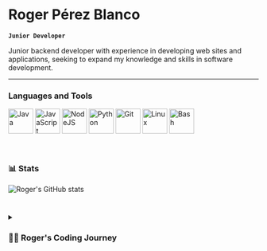 # Roger Pérez Blanco

**`Junior Developer`**

Junior backend developer with experience in developing web sites and applications, seeking to expand my knowledge and skills in software development.

---

### Languages and Tools

<div>
<img alt="Java" width="50px" src="https://cdn.jsdelivr.net/gh/devicons/devicon/icons/java/java-original.svg"/>
<img alt="JavaScript" width="50px" src="https://cdn.jsdelivr.net/gh/devicons/devicon/icons/javascript/javascript-plain.svg" />
<img alt="NodeJS" width="50px" src="https://cdn.jsdelivr.net/gh/devicons/devicon/icons/nodejs/nodejs-original.svg" />
<img alt="Python" width="50px" src="https://cdn.jsdelivr.net/gh/devicons/devicon/icons/python/python-original.svg" />
<img alt="Git" width="50px" src="https://cdn.jsdelivr.net/gh/devicons/devicon/icons/git/git-original.svg" />
<img alt="Linux" width="50px" src="https://cdn.jsdelivr.net/gh/devicons/devicon/icons/linux/linux-original.svg" />
<img alt="Bash" width="50px" src="https://cdn.jsdelivr.net/gh/devicons/devicon/icons/bash/bash-original.svg" />
</div>
<br />

#

### 📊 Stats

![Roger's GitHub stats](https://github-readme-stats.vercel.app/api?username=rogerpb98&show_icons=true&theme=gruvbox)

<!-- ![GitHub Streak](https://streak-stats.demolab.com?user=rogerpb98&theme=gruvbox&border_radius=4.5) -->

#

<details>
 <summary><h3>👨‍💻 Roger's Coding Journey</h3></summary>
   Lorem ipsum dolor sit amet, consectetur adipiscing elit. Curabitur molestie eleifend nisl, sed congue nisi fermentum a. Suspendisse odio justo, commodo iaculis odio et, luctus porta nisl. Nulla suscipit, velit vel vulputate maximus, lacus elit eleifend magna, sed lobortis nisl dui quis odio. Suspendisse eu nulla nec tortor rutrum cursus non non ante. Vivamus sem ex, placerat vel accumsan ut, finibus sit amet augue. Proin lorem arcu, rhoncus non mauris et, lacinia euismod tellus. Proin feugiat sem in rutrum placerat. Proin commodo non eros in mattis. Proin ultricies ligula id lorem pulvinar facilisis.

[website]: TODO
[linkedin]: TODO
